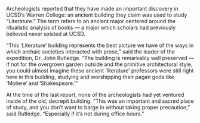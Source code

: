 Archeologists reported that they have made an important discovery in UCSD’s Warren College: an ancient building they claim was used to study “Literature.” The term refers to an ancient major centered around the ritualistic analysis of books — a major which scholars had previously believed never existed at UCSD.

“This ‘Literature’ building represents the best picture we have of the ways in which archaic societies interacted with prose,” said the leader of the expedition, Dr. John Rutledge. “The building is remarkably well preserved — if not for the overgrown garden outside and the primitive architectural style, you could almost imagine these ancient ‘literature’ professors were still right here in this building, studying and worshipping their pagan gods like ‘Moliere’ and ‘Shakespeare.’”

At the time of the last report, none of the archeologists had yet ventured inside of the old, decrepit building. “This was an important and sacred place of study, and you don’t want to barge in without taking proper precaution,” said Rutledge. “Especially if it’s not during office hours.”
